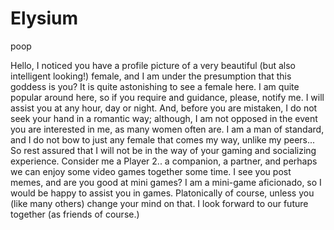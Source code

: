 # Elysium
poop

Hello, I noticed you have a profile picture of a very beautiful (but also intelligent looking!) female, and I am under the presumption that this goddess is you? It is quite astonishing to see a female here. I am quite popular around here, so if you require and guidance, please, notify me. I will assist you at any hour, day or night. And, before you are mistaken, I do not seek your hand in a romantic way; although, I am not opposed in the event you are interested in me, as many women often are. I am a man of standard, and I do not bow to just any female that comes my way, unlike my peers... So rest assured that I will not be in the way of your gaming and socializing experience. Consider me a Player 2.. a companion, a partner, and perhaps we can enjoy some video games together some time. I see you post memes, and are you good at mini games? I am a mini-game aficionado, so I would be happy to assist you in games. Platonically of course, unless you (like many others) change your mind on that. I look forward to our future together (as friends of course.)
